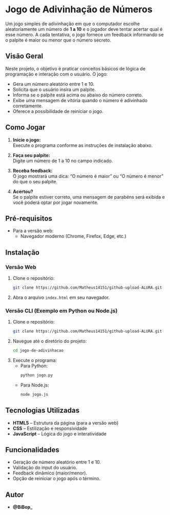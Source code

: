 # Jogo de Adivinhação de Números

Um jogo simples de adivinhação em que o computador escolhe aleatoriamente um número de **1 a 10** e o jogador deve tentar acertar qual é esse número. A cada tentativa, o jogo fornece um feedback informando se o palpite é maior ou menor que o número secreto.

## Visão Geral

Neste projeto, o objetivo é praticar conceitos básicos de lógica de programação e interação com o usuário. O jogo:
- Gera um número aleatório entre 1 e 10.
- Solicita que o usuário insira um palpite.
- Informa se o palpite está acima ou abaixo do número correto.
- Exibe uma mensagem de vitória quando o número é adivinhado corretamente.
- Oferece a possibilidade de reiniciar o jogo.

## Como Jogar

1. **Inicie o jogo:**  
   Execute o programa conforme as instruções de instalação abaixo.

2. **Faça seu palpite:**  
   Digite um número de 1 a 10 no campo indicado.

3. **Receba feedback:**  
   O jogo mostrará uma dica: “O número é maior” ou “O número é menor” do que o seu palpite.

4. **Acertou?**  
   Se o palpite estiver correto, uma mensagem de parabéns será exibida e você poderá optar por jogar novamente.

## Pré-requisitos

- Para a versão web:
  - Navegador moderno (Chrome, Firefox, Edge, etc.)

## Instalação

### Versão Web
1. Clone o repositório:
   ```bash
   git clone https://github.com/Matheus14151/github-upload-ALURA.git
   ```
2. Abra o arquivo `index.html` em seu navegador.

### Versão CLI (Exemplo em Python ou Node.js)
1. Clone o repositório:
   ```bash
   git clone https://github.com/Matheus14151/github-upload-ALURA.git
   ```
2. Navegue até o diretório do projeto:
   ```bash
   cd jogo-de-adivinhacao
   ```
3. Execute o programa:
   - Para Python:
     ```bash
     python jogo.py
     ```
   - Para Node.js:
     ```bash
     node jogo.js
     ```

## Tecnologias Utilizadas

- **HTML5** – Estrutura da página (para a versão web)
- **CSS** – Estilização e responsividade
- **JavaScript** – Lógica do jogo e interatividade  

## Funcionalidades

- Geração de número aleatório entre 1 e 10.
- Validação do input do usuário.
- Feedback dinâmico (maior/menor).
- Opção de reiniciar o jogo após o término.

## Autor

- **@BiBop_**
